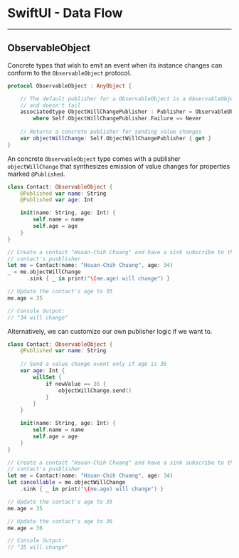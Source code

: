 # SwiftUI - Data Flow

---
## ObservableObject
Concrete types that wish to emit an event when its instance changes can conform to the `ObservableObject` protocol.

```Swift
protocol ObservableObject : AnyObject {

    // The default publisher for a ObservableObject is a ObservableObjectPublisher
    // and doesn't fail
    associatedtype ObjectWillChangePublisher : Publisher = ObservableObjectPublisher 
        where Self.ObjectWillChangePublisher.Failure == Never
    
    // Returns a concrete publisher for sending value changes
    var objectWillChange: Self.ObjectWillChangePublisher { get }
}
```

An concrete `ObservableObject` type comes with a publisher `objectWillChange` that synthesizes emission of value changes for properties marked `@Published`.

```Swift
class Contact: ObservableObject {
    @Published var name: String
    @Published var age: Int

    init(name: String, age: Int) {
        self.name = name
        self.age = age
    }
}

// Create a contact "Hsuan-Chih Chuang" and have a sink subscribe to the
// contact's pusblisher
let me = Contact(name: "Hsuan-Chih Chuang", age: 34)
_ = me.objectWillChange
      .sink { _ in print("\(me.age) will change") }

// Update the contact's age to 35
me.age = 35

// Console Output:
// "34 will change"
```

Alternatively, we can customize our own publisher logic if we want to.

```Swift
class Contact: ObservableObject {
    @Published var name: String
    
    // Send a value change event only if age is 36
    var age: Int {
        willSet {
            if newValue == 36 {
                objectWillChange.send()
            }
        }
    }

    init(name: String, age: Int) {
        self.name = name
        self.age = age
    }
}

// Create a contact "Hsuan-Chih Chuang" and have a sink subscribe to the
// contact's pusblisher
let me = Contact(name: "Hsuan-Chih Chuang", age: 34)
let cancellable = me.objectWillChange
    .sink { _ in print("\(me.age) will change") }

// Update the contact's age to 35
me.age = 35

// Update the contact's age to 36
me.age = 36

// Console Output:
// "35 will change"
```
